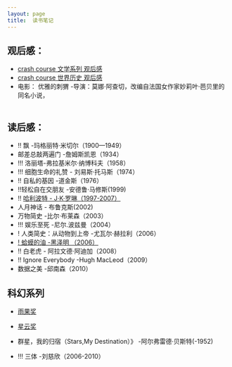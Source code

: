 ```yaml
---
layout: page
title:  读书笔记
---
```

## 观后感： <br>
* [crash course 文学系列 观后感](/读后感/crashcourse1)
* [crash course 世界历史 观后感](/读后感/crashcourse2-history)
* 电影： 优雅的刺猬 -导演：莫娜·阿查切，改编自法国女作家妙莉叶·芭贝里的同名小说，
<br><br>

## 读后感： <br>

* !! 飘 -玛格丽特·米切尔（1900—1949）
* 邮差总敲两遍门 -詹姆斯凯恩（1934）
* !!! 洛丽塔-弗拉基米尔·纳博科夫（1958）
* !!! 细胞生命的礼赞 - 刘易斯·托马斯（1974）
* !! 自私的基因 -道金斯（1976）
* !!轻松自在交朋友 -安德鲁·马修斯(1999)
* !! [哈利波特 - J·K·罗琳（1997-2007）](/读后感/harrypotter)
* 人月神话 - 布鲁克斯(2002) 
* 万物简史 -比尔·布莱森（2003）
* !!! 娱乐至死 -尼尔.波兹曼（2004）
* ! 人类简史：从动物到上帝 -尤瓦尔·赫拉利（2006）
* [! 蛤蟆的油 -黑泽明 （2006）](/读后感/蛤蟆的油)
* !! 白老虎 - 阿拉文德·阿迪加（2008）
* !! Ignore Everybody -Hugh MacLeod（2009）
* 数据之美 -邱南森（2010）


## 科幻系列

* [雨果奖](http://baike.baidu.com/view/415701.htm)
* [星云奖](http://baike.baidu.com/view/142101.htm)

* 群星，我的归宿（Stars,My Destination）》 -阿尔弗雷德·贝斯特(-1952)
* !!! 三体 -刘慈欣（2006-2010）


